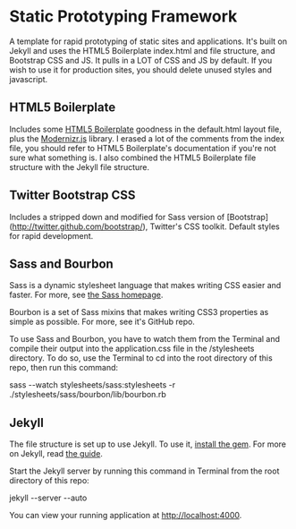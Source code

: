 Static Prototyping Framework
===================

A template for rapid prototyping of static sites and applications. It's built on Jekyll and uses the HTML5 Boilerplate index.html and file structure, and Bootstrap CSS and JS. It pulls in a LOT of CSS and JS by default. If you wish to use it for production sites, you should delete unused styles and javascript.

HTML5 Boilerplate
-----------------
Includes some [HTML5 Boilerplate](http://html5boilerplate.com/) goodness in the default.html layout file, plus the [Modernizr.js](http://www.modernizr.com/) library. I erased a lot of the comments from the index file, you should refer to HTML5 Boilerplate's documentation if you're not sure what something is. I also combined the HTML5 Boilerplate file structure with the Jekyll file structure.

Twitter Bootstrap CSS
------
Includes a stripped down and modified for Sass version of [Bootstrap] (http://twitter.github.com/bootstrap/), Twitter's CSS toolkit. Default styles for rapid development.

Sass and Bourbon
----------------
Sass is a dynamic stylesheet language that makes writing CSS easier and faster. For more, see [the Sass homepage](http://sass-lang.com/).

Bourbon is a set of Sass mixins that makes writing CSS3 properties as simple as possible. For more, see it's GitHub repo.

To use Sass and Bourbon, you have to watch them from the Terminal and compile their output into the application.css file in the /stylesheets directory. To do so, use the Terminal to cd into the root directory of this repo, then run this command:

sass --watch stylesheets/sass:stylesheets -r ./stylesheets/sass/bourbon/lib/bourbon.rb

Jekyll
------
The file structure is set up to use Jekyll. To use it, [install the gem](https://github.com/mojombo/jekyll/wiki/install).
For more on Jekyll, read [the guide](https://github.com/mojombo/jekyll/wiki/usage).

Start the Jekyll server by running this command in Terminal from the root directory of this repo:

jekyll --server --auto

You can view your running application at [http://localhost:4000](http://localhost:4000).

